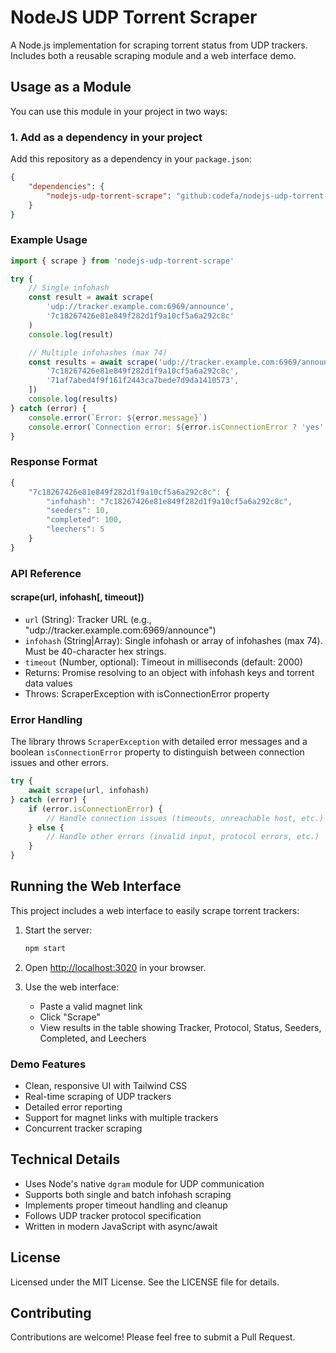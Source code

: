 # NodeJS UDP Torrent Scraper

A Node.js implementation for scraping torrent status from UDP trackers. Includes both a reusable scraping module and a web interface demo.

## Usage as a Module

You can use this module in your project in two ways:

### 1. Add as a dependency in your project

Add this repository as a dependency in your `package.json`:

```json
{
	"dependencies": {
		"nodejs-udp-torrent-scrape": "github:codefa/nodejs-udp-torrent-scrape"
	}
}
```

### Example Usage

```javascript
import { scrape } from 'nodejs-udp-torrent-scrape'

try {
	// Single infohash
	const result = await scrape(
		'udp://tracker.example.com:6969/announce',
		'7c18267426e81e849f282d1f9a10cf5a6a292c8c'
	)
	console.log(result)

	// Multiple infohashes (max 74)
	const results = await scrape('udp://tracker.example.com:6969/announce', [
		'7c18267426e81e849f282d1f9a10cf5a6a292c8c',
		'71af7abed4f9f161f2443ca7bede7d9da1410573',
	])
	console.log(results)
} catch (error) {
	console.error(`Error: ${error.message}`)
	console.error(`Connection error: ${error.isConnectionError ? 'yes' : 'no'}`)
}
```

### Response Format

```javascript
{
    "7c18267426e81e849f282d1f9a10cf5a6a292c8c": {
        "infohash": "7c18267426e81e849f282d1f9a10cf5a6a292c8c",
        "seeders": 10,
        "completed": 100,
        "leechers": 5
    }
}
```

### API Reference

#### scrape(url, infohash[, timeout])

- `url` (String): Tracker URL (e.g., "udp://tracker.example.com:6969/announce")
- `infohash` (String|Array): Single infohash or array of infohashes (max 74). Must be 40-character hex strings.
- `timeout` (Number, optional): Timeout in milliseconds (default: 2000)
- Returns: Promise resolving to an object with infohash keys and torrent data values
- Throws: ScraperException with isConnectionError property

### Error Handling

The library throws `ScraperException` with detailed error messages and a boolean `isConnectionError` property to distinguish between connection issues and other errors.

```javascript
try {
	await scrape(url, infohash)
} catch (error) {
	if (error.isConnectionError) {
		// Handle connection issues (timeouts, unreachable host, etc.)
	} else {
		// Handle other errors (invalid input, protocol errors, etc.)
	}
}
```

## Running the Web Interface

This project includes a web interface to easily scrape torrent trackers:

1. Start the server:

   ```bash
   npm start
   ```

2. Open [http://localhost:3020](http://localhost:3020) in your browser.

3. Use the web interface:
   - Paste a valid magnet link
   - Click "Scrape"
   - View results in the table showing Tracker, Protocol, Status, Seeders, Completed, and Leechers

### Demo Features

- Clean, responsive UI with Tailwind CSS
- Real-time scraping of UDP trackers
- Detailed error reporting
- Support for magnet links with multiple trackers
- Concurrent tracker scraping

## Technical Details

- Uses Node's native `dgram` module for UDP communication
- Supports both single and batch infohash scraping
- Implements proper timeout handling and cleanup
- Follows UDP tracker protocol specification
- Written in modern JavaScript with async/await

## License

Licensed under the MIT License. See the LICENSE file for details.

## Contributing

Contributions are welcome! Please feel free to submit a Pull Request.

